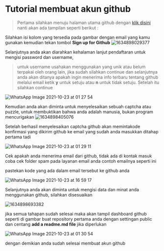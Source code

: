 # Tutorial membuat akun github

> Pertama silahkan menuju halaman utama github dengan [klik disini](https://www.github.com)
nanti akan ada tampilan seperti berikut :

Silahkan isi kolom yang tersedia pada gambar dengan email yang kamu gunakan kemudian tekan tombol **Sign up for Github**
![1634898029377](https://user-images.githubusercontent.com/92983457/138472679-a960c08d-cf12-48bb-908e-e54c683db0b5.jpg)
 
 Selanjutnya anda akan diarahkan kehalaman lanjut pendaftaran untuk mengisi password dan username,
 > untuk username usahakan menggunakan yang unik atau belum terpakai oleh orang lain, jika sudah silahkan continue
 dan selanjutnya anda akan ditanya apakah ingin menerima info terbaru tentang github melalui email ketik 
 **y** untuk setuju atau **n** untuk tidak setuju. Setelah itu silahkan continue
 
 ![WhatsApp Image 2021-10-23 at 01 27 54](https://user-images.githubusercontent.com/93004722/138499052-71a9c5af-538c-432e-afea-78b4e6bb7409.jpeg)

Kemudian anda akan diminta untuk menyelesaikan sebuah captcha atau puzzle, untuk membuktikan bahwa anda adalah manusia, bukan program mencurigakan
![1634898405076](https://user-images.githubusercontent.com/92983457/138480914-e94d2e59-4c73-4b79-892f-9ad16e52555f.jpg)

Setelah berhasil menyelesaikan captcha github akan memintakode konfirmasi yang dikirim github ke email yang sudah anda
masukkan ditahap pertama tadi

![WhatsApp Image 2021-10-23 at 01 29 11](https://user-images.githubusercontent.com/93004722/138499066-ce50be29-7f05-4ab3-88a2-4fc7a480e219.jpeg)

Cek apakah anda menerima email dari github, tidak ada di kontak masuk coba cek folder spam pada layanan email anda contoh emailnya seperti ini

pastekan kode yang ada dalam email tersebut ke github anda

![WhatsApp Image 2021-10-23 at 16 59 17](https://user-images.githubusercontent.com/93004722/138550142-3d95f504-5365-4912-bc03-8cea2f15659b.jpeg)

Selanjutnya anda akan diminta untuk mengisi data dan minat anda menggunakan github, silahkan disesuaikan

![1634898693382](https://user-images.githubusercontent.com/92983457/138484451-43aff1b8-10d7-4dd8-91d5-8b0c92f2cabb.jpg)

jika semua tahapan sudah selesai maka akan tampil dashboard github seperti di gambar
buat repository pertama anda dengan settingan public dan centang **add a readme.md file** jika diperlukan 

![WhatsApp Image 2021-10-23 at 01 30 54](https://user-images.githubusercontent.com/93004722/138499082-9ca70f6e-1c63-4b89-8fef-9f8c4cea0e0a.jpeg)

dengan demikian anda sudah selesai membuat akun github
